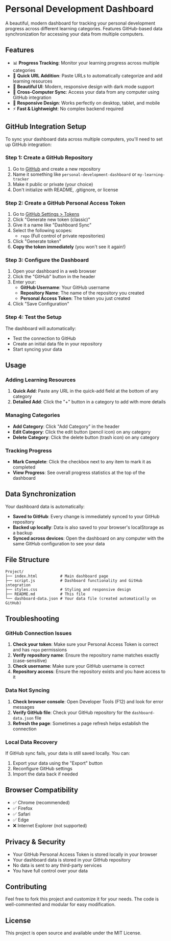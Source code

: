 # Personal Development Dashboard

A beautiful, modern dashboard for tracking your personal development progress across different learning categories. Features GitHub-based data synchronization for accessing your data from multiple computers.

## Features

- 📊 **Progress Tracking**: Monitor your learning progress across multiple categories
- 🔗 **Quick URL Addition**: Paste URLs to automatically categorize and add learning resources
- 🎨 **Beautiful UI**: Modern, responsive design with dark mode support
- 🔄 **Cross-Computer Sync**: Access your data from any computer using GitHub integration
- 📱 **Responsive Design**: Works perfectly on desktop, tablet, and mobile
- ⚡ **Fast & Lightweight**: No complex backend required

## GitHub Integration Setup

To sync your dashboard data across multiple computers, you'll need to set up GitHub integration:

### Step 1: Create a GitHub Repository

1. Go to [GitHub](https://github.com) and create a new repository
2. Name it something like `personal-development-dashboard` or `my-learning-tracker`
3. Make it public or private (your choice)
4. Don't initialize with README, .gitignore, or license

### Step 2: Create a GitHub Personal Access Token

1. Go to [GitHub Settings > Tokens](https://github.com/settings/tokens)
2. Click "Generate new token (classic)"
3. Give it a name like "Dashboard Sync"
4. Select the following scopes:
   - `repo` (Full control of private repositories)
5. Click "Generate token"
6. **Copy the token immediately** (you won't see it again!)

### Step 3: Configure the Dashboard

1. Open your dashboard in a web browser
2. Click the "GitHub" button in the header
3. Enter your:
   - **GitHub Username**: Your GitHub username
   - **Repository Name**: The name of the repository you created
   - **Personal Access Token**: The token you just created
4. Click "Save Configuration"

### Step 4: Test the Setup

The dashboard will automatically:
- Test the connection to GitHub
- Create an initial data file in your repository
- Start syncing your data

## Usage

### Adding Learning Resources

1. **Quick Add**: Paste any URL in the quick-add field at the bottom of any category
2. **Detailed Add**: Click the "+" button in a category to add with more details

### Managing Categories

- **Add Category**: Click "Add Category" in the header
- **Edit Category**: Click the edit button (pencil icon) on any category
- **Delete Category**: Click the delete button (trash icon) on any category

### Tracking Progress

- **Mark Complete**: Click the checkbox next to any item to mark it as completed
- **View Progress**: See overall progress statistics at the top of the dashboard

## Data Synchronization

Your dashboard data is automatically:
- **Saved to GitHub**: Every change is immediately synced to your GitHub repository
- **Backed up locally**: Data is also saved to your browser's localStorage as a backup
- **Synced across devices**: Open the dashboard on any computer with the same GitHub configuration to see your data

## File Structure

```
Project/
├── index.html          # Main dashboard page
├── script.js           # Dashboard functionality and GitHub integration
├── styles.css          # Styling and responsive design
├── README.md           # This file
└── dashboard-data.json # Your data file (created automatically on GitHub)
```

## Troubleshooting

### GitHub Connection Issues

1. **Check your token**: Make sure your Personal Access Token is correct and has `repo` permissions
2. **Verify repository name**: Ensure the repository name matches exactly (case-sensitive)
3. **Check username**: Make sure your GitHub username is correct
4. **Repository access**: Ensure the repository exists and you have access to it

### Data Not Syncing

1. **Check browser console**: Open Developer Tools (F12) and look for error messages
2. **Verify GitHub file**: Check your GitHub repository for the `dashboard-data.json` file
3. **Refresh the page**: Sometimes a page refresh helps establish the connection

### Local Data Recovery

If GitHub sync fails, your data is still saved locally. You can:
1. Export your data using the "Export" button
2. Reconfigure GitHub settings
3. Import the data back if needed

## Browser Compatibility

- ✅ Chrome (recommended)
- ✅ Firefox
- ✅ Safari
- ✅ Edge
- ❌ Internet Explorer (not supported)

## Privacy & Security

- Your GitHub Personal Access Token is stored locally in your browser
- Your dashboard data is stored in your GitHub repository
- No data is sent to any third-party services
- You have full control over your data

## Contributing

Feel free to fork this project and customize it for your needs. The code is well-commented and modular for easy modification.

## License

This project is open source and available under the MIT License. 